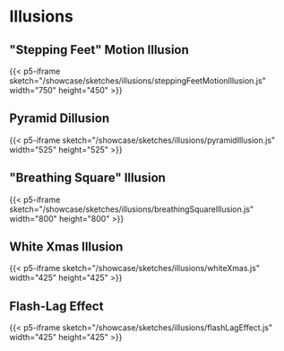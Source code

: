 # Illusions

## "Stepping Feet" Motion Illusion

{{< p5-iframe sketch="/showcase/sketches/illusions/steppingFeetMotionIllusion.js" width="750" height="450" >}}

## Pyramid Dillusion

{{< p5-iframe sketch="/showcase/sketches/illusions/pyramidIllusion.js" width="525" height="525" >}}

## "Breathing Square" Illusion

{{< p5-iframe sketch="/showcase/sketches/illusions/breathingSquareIllusion.js" width="800" height="800" >}}

## White Xmas Illusion

{{< p5-iframe sketch="/showcase/sketches/illusions/whiteXmas.js" width="425" height="425" >}}

## Flash-Lag Effect

{{< p5-iframe sketch="/showcase/sketches/illusions/flashLagEffect.js" width="425" height="425" >}}
